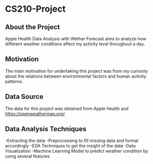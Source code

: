 # CS210-Project
## About the Project 

Apple Health Data Analysis with Wether Forecast aims to analyze how different weather conditions affect my activity level throughout a day.
## Motivation 

The main motivation for undertaking this project was from my curiosity about the relations
between environmental factors and human activity patterns.

## Data Source 

The data for this project was obtained from Apple Health and https://openweathermap.org/.

## Data Analysis Techniques 

-Extracting the data
-Preprocessing to fill missing data and format accordingly
-EDA Techniques to get the insight of the data
-Data Visualization 
-Machine Learning Model to predict weather condition by using several features 

